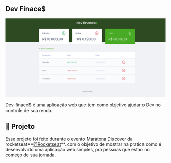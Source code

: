 ## Dev Finace$

<p align="center">
    <img src="./.github/maratona.png" alt="pagina web">
</p>

Dev-finace$ é uma aplicação web que tem como objetivo ajudar o Dev no controle de sua renda.

##  🚀 Projeto

Esse projeto foi feito durante o evento Maratona Discover da rocketseat**[@Rocketseat](https://github.com/Rocketseat)**. com o objetivo de mostrar na pratica como é desenvolvido uma aplicação web simples, pra pessoas que estao no começo de sua jornada.




